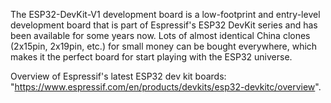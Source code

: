 The ESP32-DevKit-V1 development board is a low-footprint and entry-level development board that is part of Espressif's ESP32 DevKit series and has been available for some years now. 
Lots of almost identical China clones (2x15pin, 2x19pin, etc.) for small money can be bought everywhere, which makes it the perfect board for start playing with the ESP32 universe. 

Overview of Espressif's latest ESP32 dev kit boards: "https://www.espressif.com/en/products/devkits/esp32-devkitc/overview".

